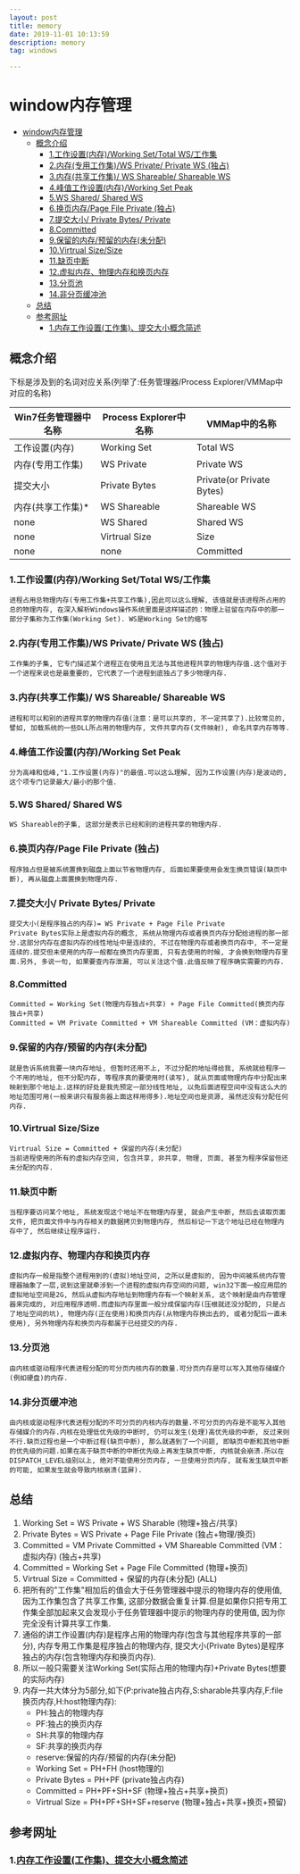 ```yaml
---
layout: post
title: memory
date: 2019-11-01 10:13:59
description: memory
tag: windows

---
```



# window内存管理

- [window内存管理](#window内存管理)
  - [概念介绍](#概念介绍)
    - [1.工作设置(内存)/Working Set/Total WS/工作集](#1工作设置内存working-settotal-ws工作集)
    - [2.内存(专用工作集)/WS Private/ Private WS (独占)](#2内存专用工作集ws-private-private-ws-独占)
    - [3.内存(共享工作集)/ WS Shareable/ Shareable WS](#3内存共享工作集-ws-shareable-shareable-ws)
    - [4.峰值工作设置(内存)/Working Set Peak](#4峰值工作设置内存working-set-peak)
    - [5.WS Shared/ Shared WS](#5ws-shared-shared-ws)
    - [6.换页内存/Page File Private (独占)](#6换页内存page-file-private-独占)
    - [7.提交大小/ Private Bytes/ Private](#7提交大小-private-bytes-private)
    - [8.Committed](#8committed)
    - [9.保留的内存/预留的内存(未分配)](#9保留的内存预留的内存未分配)
    - [10.Virtrual Size/Size](#10virtrual-sizesize)
    - [11.缺页中断](#11缺页中断)
    - [12.虚拟内存、物理内存和换页内存](#12虚拟内存物理内存和换页内存)
    - [13.分页池](#13分页池)
    - [14.非分页缓冲池](#14非分页缓冲池)
  - [总结](#总结)
  - [参考网址](#参考网址)
    - [1.内存工作设置(工作集)、提交大小概念简述](#1内存工作设置工作集提交大小概念简述)

## 概念介绍
下标是涉及到的名词对应关系(列举了:任务管理器/Process Explorer/VMMap中对应的名称)

| Win7任务管理器中名称 | Process Explorer中名称 | VMMap中的名称             |
| -------------------- | ---------------------- | ------------------------- |
| 工作设置(内存)     | Working Set            | Total WS                  |
| 内存(专用工作集)   | WS Private             | Private WS                |
| 提交大小             | Private Bytes          | Private(or Private Bytes) |
| 内存(共享工作集)*  | WS Shareable           | Shareable WS              |
| none                 | WS Shared              | Shared WS                 |
| none                 | Virtrual Size          | Size                      |
| none                 | none                   | Committed                 |

### 1.工作设置(内存)/Working Set/Total WS/工作集  
    进程占用总物理内存(专用工作集+共享工作集),因此可以这么理解, 该值就是该进程所占用的总的物理内存, 在深入解析Windows操作系统里面是这样描述的：物理上驻留在内存中的那一部分子集称为工作集(Working Set). WS是Working Set的缩写
### 2.内存(专用工作集)/WS Private/ Private WS (独占)
    工作集的子集, 它专门描述某个进程正在使用且无法与其他进程共享的物理内存值.这个值对于一个进程来说也是最重要的, 它代表了一个进程到底独占了多少物理内存.
### 3.内存(共享工作集)/ WS Shareable/ Shareable WS  
    进程和可以和别的进程共享的物理内存值(注意：是可以共享的, 不一定共享了).比较常见的, 譬如, 加载系统的一些DLL所占用的物理内存, 文件共享内存(文件映射), 命名共享内存等等.
### 4.峰值工作设置(内存)/Working Set Peak
    分为高峰和低峰,"1.工作设置(内存)"的最值.可以这么理解, 因为工作设置(内存)是波动的, 这个项专门记录最大/最小的那个值.
### 5.WS Shared/ Shared WS  
    WS Shareable的子集, 这部分是表示已经和别的进程共享的物理内存.

### 6.换页内存/Page File Private (独占)
    程序独占但是被系统置换到磁盘上面以节省物理内存, 后面如果要使用会发生换页错误(缺页中断), 再从磁盘上面置换到物理内存.
### 7.提交大小/ Private Bytes/ Private  
    提交大小(是程序独占的内存)= WS Private + Page File Private
    Private Bytes实际上是虚拟内存的概念, 系统从物理内存或者换页内存分配给进程的那一部分.这部分内存在虚拟内存的线性地址中是连续的, 不过在物理内存或者换页内存中, 不一定是连续的.提交但未使用的内存一般都在换页内存里面, 只有去使用的时候, 才会换到物理内存里面.另外, 多说一句, 如果要查内存泄漏, 可以关注这个值.此值反映了程序确实需要的内存.

### 8.Committed  
    Committed = Working Set(物理内存独占+共享) + Page File Committed(换页内存独占+共享)
    Committed = VM Private Committed + VM Shareable Committed (VM：虚拟内存)
### 9.保留的内存/预留的内存(未分配)
    就是告诉系统我要一块内存地址, 但暂时还用不上, 不过分配的地址得给我, 系统就给程序一个不用的地址, 但不分配内存, 等程序真的要使用时(读写), 就从页面或物理内存中分配出来映射到那个地址上.这样的好处是我先预定一部分线性地址, 以免后面进程空间中没有这么大的地址范围可用(一般来讲只有服务器上面这样用得多).地址空间也是资源, 虽然还没有分配任何内存.
### 10.Virtrual Size/Size  
    Virtrual Size = Committed + 保留的内存(未分配)
    当前进程使用的所有的虚拟内存空间, 包含共享, 非共享, 物理, 页面, 甚至为程序保留但还未分配的内存.

### 11.缺页中断
    当程序要访问某个地址, 系统发现这个地址不在物理内存里, 就会产生中断, 然后去读取页面文件, 把页面文件中与内存相关的数据拷贝到物理内存, 然后标记一下这个地址已经在物理内存中了, 然后继续让程序运行.
### 12.虚拟内存、物理内存和换页内存
    虚拟内存一般是指整个进程用到的(虚拟)地址空间, 之所以是虚拟的, 因为中间被系统内存管理器抽象了一层,说到这里就牵涉到一个进程的虚拟内存空间的问题, win32下面一般应用层的虚拟地址空间是2G, 然后从虚拟内存地址到物理内存有一个映射关系, 这个映射是由内存管理器来完成的, 对应用程序透明.而虚拟内存里面一般分成保留内存(压根就还没分配的, 只是占了地址空间的坑), 物理内存(正在使用)和换页内存(从物理内存换出去的, 或者分配后一直未使用), 另外物理内存和换页内存都属于已经提交的内存.
### 13.分页池
    由内核或驱动程序代表进程分配的可分页内核内存的数量.可分页内存是可以写入其他存储媒介(例如硬盘)的内存.
### 14.非分页缓冲池
    由内核或驱动程序代表进程分配的不可分页的内核内存的数量.不可分页的内存是不能写入其他存储媒介的内存.内核在处理低优先级的中断时, 仍可以发生(处理)高优先级的中断, 反过来则不行.缺页过程也是一个中断过程(缺页中断), 那么就遇到了一个问题, 即缺页中断和其他中断的优先级的问题.如果在高于缺页中断的中断优先级上再发生缺页中断, 内核就会崩溃.所以在DISPATCH_LEVEL级别以上, 绝对不能使用分页内存, 一旦使用分页内存, 就有发生缺页中断的可能, 如果发生就会导致内核崩溃(蓝屏).

## 总结
1. Working Set = WS Private + WS Sharable (物理+独占/共享)
2. Private Bytes = WS Private + Page File Private (独占+物理/换页)
3. Committed = VM Private Committed + VM Shareable Committed (VM：虚拟内存) (独占+共享)
4. Committed = Working Set + Page File Committed (物理+换页)
5. Virtrual Size = Committed + 保留的内存(未分配) (ALL)
6. 把所有的"工作集"相加后的值会大于任务管理器中提示的物理内存的使用值, 因为工作集包含了共享工作集, 这部分数据会重复计算.但是如果你只把专用工作集全部加起来又会发现小于任务管理器中提示的物理内存的使用值, 因为你完全没有计算共享工作集.
7. 通俗的讲工作设置(内存)是程序占用的物理内存(包含与其他程序共享的一部分), 内存专用工作集是程序独占的物理内存, 提交大小(Private Bytes)是程序独占的内存(包含物理内存和换页内存).
8. 所以一般只需要关注Working Set(实际占用的物理内存)+Private Bytes(想要的实际内存)
9. 内存一共大体分为5部分,如下(P:private独占内存,S:sharable共享内存,F:file换页内存,H:host物理内存):
    + PH:独占的物理内存
    + PF:独占的换页内存
    + SH:共享的物理内存
    + SF:共享的换页内存
    + reserve:保留的内存/预留的内存(未分配)
    + Working Set = PH+FH (host物理的)
    + Private Bytes = PH+PF (private独占内存)
    + Committed = PH+PF+SH+SF (物理+独占+共享+换页)
    + Virtrual Size = PH+PF+SH+SF+reserve (物理+独占+共享+换页+预留)


## 参考网址
### 1.[内存工作设置(工作集)、提交大小概念简述](https://blog.csdn.net/magictong/article/details/78998944)